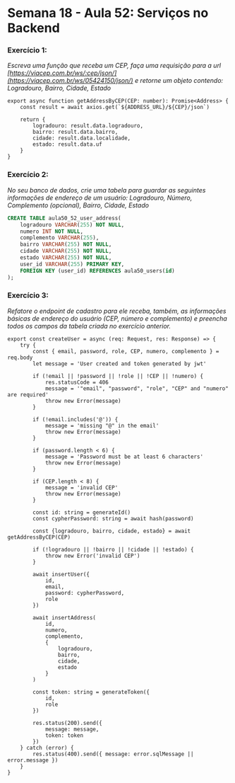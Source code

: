 # Semana 18 - Aula 52: Serviços no Backend
### Exercício 1:
*Escreva uma função que receba um CEP, faça uma requisição para a url [https://viacep.com.br/ws/:cep/json/](https://viacep.com.br/ws/05424150/json/)  e retorne um objeto contendo: Logradouro, Bairro, Cidade, Estado*
```
export async function getAddressByCEP(CEP: number): Promise<Address> {
    const result = await axios.get(`${ADDRESS_URL}/${CEP}/json`)

    return {
        logradouro: result.data.logradouro,
        bairro: result.data.bairro,
        cidade: result.data.localidade,
        estado: result.data.uf
    }
}
```

### Exercício 2:
*No seu banco de dados, crie uma tabela para guardar as seguintes informações de endereço de um usuário: Logradouro, Número, Complemento (opcional), Bairro, Cidade, Estado*
~~~SQL
CREATE TABLE aula50_52_user_address(
    logradouro VARCHAR(255) NOT NULL,
    numero INT NOT NULL,
    complemento VARCHAR(255),
    bairro VARCHAR(255) NOT NULL,
    cidade VARCHAR(255) NOT NULL,
    estado VARCHAR(255) NOT NULL,
    user_id VARCHAR(255) PRIMARY KEY,
    FOREIGN KEY (user_id) REFERENCES aula50_users(id)
);

~~~

### Exercício 3:
*Refatore o endpoint de cadastro para ele receba, também, as informações básicas de endereço do usuário (CEP, número e complemento) e preencha todos os campos da tabela criada no exercício anterior.*

```
export const createUser = async (req: Request, res: Response) => {
    try {
        const { email, password, role, CEP, numero, complemento } = req.body
        let message = 'User created and token generated by jwt'

        if (!email || !password || !role || !CEP || !numero) {
            res.statusCode = 406
            message = '"email", "password", "role", "CEP" and "numero" are required'
            throw new Error(message)
        }

        if (!email.includes('@')) {
            message = 'missing "@" in the email'
            throw new Error(message)
        }

        if (password.length < 6) {
            message = 'Password must be at least 6 characters'
            throw new Error(message)
        }

        if (CEP.length < 8) {
            message = 'invalid CEP'
            throw new Error(message)
        }

        const id: string = generateId()
        const cypherPassword: string = await hash(password)

        const {logradouro, bairro, cidade, estado} = await getAddressByCEP(CEP)

        if (!logradouro || !bairro || !cidade || !estado) {
            throw new Error('invalid CEP')
        }

        await insertUser({
            id,
            email,
            password: cypherPassword,
            role
        })

        await insertAddress(
            id,
            numero,
            complemento,
            {
                logradouro,
                bairro,
                cidade,
                estado
            }  
        )

        const token: string = generateToken({
            id,
            role
        })

        res.status(200).send({
            message: message,
            token: token
        })
    } catch (error) {
        res.status(400).send({ message: error.sqlMessage || error.message })
    }
}
```